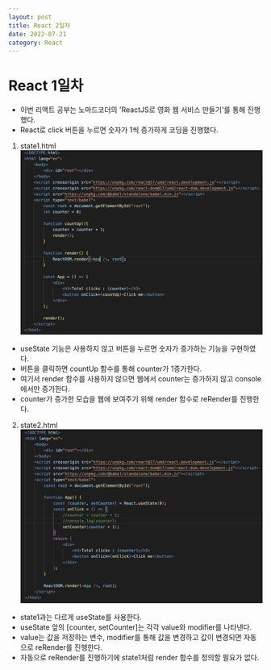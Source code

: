 ```yaml
---
layout: post
title: React 2일차
date: 2022-07-21
category: React
---
```

# React 1일차
- 이번 리액트 공부는 노마드코더의 'ReactJS로 영화 웹 서비스 만들기'를 통해 진행했다.
- React로 click 버튼을 누르면 숫자가 1씩 증가하게 코딩을 진행했다.
1. state1.html             
![vanila](/public/img/state1.png)
- useState 기능은 사용하지 않고 버튼을 누르면 숫자가 증가하는 기능을 구현하였다.
- 버튼을 클릭하면 countUp 함수를 통해 counter가 1증가한다.
- 여기서 render 함수를 사용하지 않으면 웹에서 counter는 증가하지 않고 console에서만 증가한다.
- counter가 증가한 모습을 웹에 보여주기 위해 render 함수로 reRender를 진행한다.  

2. state2.html
![index](/public/img/state2.png)
- state1과는 다르게 useState를 사용한다.
- useState 앞의 [counter, setCounter]는 각각 value와 modifier를 나타낸다.
- value는 값을 저장하는 변수, modifier를 통해 값을 변경하고 값이 변경되면 자동으로 reRender를 진행한다.
- 자동으로 reRender를 진행하기에 state1처럼 render 함수를 정의할 필요가 없다.
